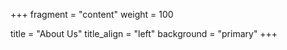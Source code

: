 +++
fragment = "content"
weight = 100

title = "About Us"
title_align = "left"
background = "primary"
+++


